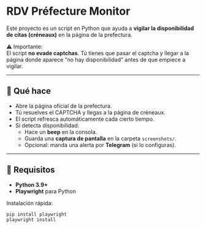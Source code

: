 # RDV Préfecture Monitor

Este proyecto es un script en Python que ayuda a **vigilar la disponibilidad de citas (créneaux)** en la página de la prefectura.

⚠️ Importante:  
El script **no evade captchas**. Tú tienes que pasar el captcha y llegar a la página donde aparece “no hay disponibilidad” antes de que empiece a vigilar.

---

## 🚀 Qué hace
- Abre la página oficial de la prefectura.  
- Tú resuelves el CAPTCHA y llegas a la página de créneaux.  
- El script refresca automáticamente cada cierto tiempo.  
- Si detecta disponibilidad:
  - Hace un **beep** en la consola.  
  - Guarda una **captura de pantalla** en la carpeta `screenshots/`.  
  - Opcional: manda una alerta por **Telegram** (si lo configuras).  

---

## 🔧 Requisitos
- **Python 3.9+**  
- **Playwright** para Python  

Instalación rápida:
```bash
pip install playwright
playwright install
